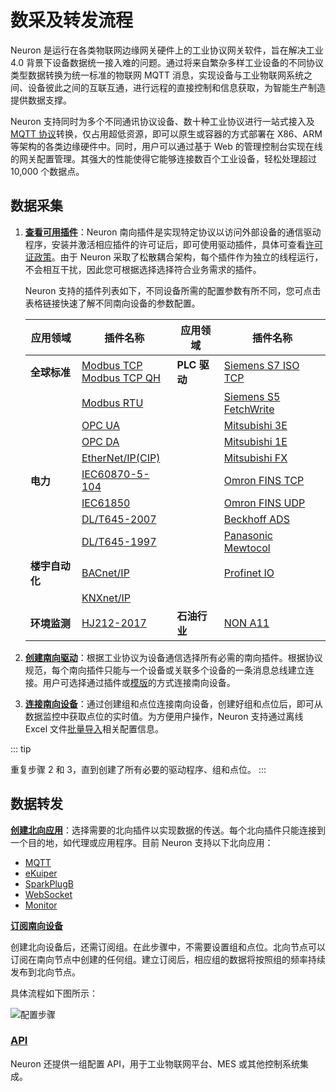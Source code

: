 # 数采及转发流程

Neuron 是运行在各类物联网边缘网关硬件上的工业协议网关软件，旨在解决工业 4.0 背景下设备数据统一接入难的问题。通过将来自繁杂多样工业设备的不同协议类型数据转换为统一标准的物联网 MQTT 消息，实现设备与工业物联网系统之间、设备彼此之间的互联互通，进行远程的直接控制和信息获取，为智能生产制造提供数据支撑。

Neuron 支持同时为多个不同通讯协议设备、数十种工业协议进行一站式接入及 [MQTT 协议](https://www.emqx.com/zh/mqtt-guide)转换，仅占用超低资源，即可以原生或容器的方式部署在 X86、ARM 等架构的各类边缘硬件中。同时，用户可以通过基于 Web 的管理控制台实现在线的网关配置管理。其强大的性能使得它能够连接数百个工业设备，轻松处理超过 10,000 个数据点。

## 数据采集

1. [**查看可用插件**](../introduction/plugin-list/plugin-list.md)：Neuron 南向插件是实现特定协议以访问外部设备的通信驱动程序，安装并激活相应插件的许可证后，即可使用驱动插件，具体可查看[许可证政策](../introduction/license/license-policy.md)。由于 Neuron 采取了松散耦合架构，每个插件作为独立的线程运行，不会相互干扰，因此您可根据选择选择符合业务需求的插件。

   Neuron 支持的插件列表如下，不同设备所需的配置参数有所不同，您可点击表格链接快速了解不同南向设备的参数配置。

   | 应用领域       | 插件名称                                                     | 应用领域     | 插件名称                                                     |
   | -------------- | ------------------------------------------------------------ | ------------ | ------------------------------------------------------------ |
   | **全球标准**   | [Modbus TCP <br />Modbus TCP QH](./south-devices/modbus-tcp/modbus-tcp.md) | **PLC 驱动** | [Siemens S7 ISO TCP](./south-devices/siemens-s7/s7.md)       |
   |                | [Modbus RTU](./south-devices/modbus-rtu/modbus-rtu.md)       |              | [Siemens S5 FetchWrite](./south-devices/siemens-fetchwrite/fetchwrite.md) |
   |                | [OPC UA](./south-devices/opc-ua/overview.md)                 |              | [Mitsubishi 3E](./south-devices/mitsubishi-3e/overview.md)   |
   |                | [OPC DA](./south-devices/opc-da/overview.md)                 |              | [Mitsubishi 1E](./south-devices/mitsubishi-1e/mitsubishi-1e.md) |
   |                | [EtherNet/IP(CIP)](./south-devices/ethernet-ip/ethernet-ip.md) |              | [Mitsubishi FX](./south-devices/mitsubishi-fx/overview.md)   |
   | **电力**       | [IEC60870-5-104](./south-devices/iec-104/iec-104.md)         |              | [Omron FINS TCP](./south-devices/omron-fins/omron-fins.md)   |
   |                | [IEC61850](./south-devices/iec61850/overview.md)             |              | [Omron FINS UDP](./south-devices/omron-fins/omron-fins-udp.md) |
   |                | [DL/T645-2007](./south-devices/dlt645-2007/dlt645-2007.md)   |              | [Beckhoff ADS](./south-devices/ads/ads.md)                   |
   |                | [DL/T645-1997](./south-devices/dlt645-1997/dlt645-1997.md)   |              | [Panasonic Mewtocol](./south-devices/panasonic-mewtocol/overview.md) |
   | **楼宇自动化** | [BACnet/IP](./south-devices/bacnet-ip/bacnet-ip.md)          |              | [Profinet IO](./south-devices/profinet/profinet.md)          |
   |                | [KNXnet/IP](./south-devices/knxnet-ip/knxnet-ip.md)          |              | <!--Allen-Bradley DF1 with doc to be added-->                |
   | **环境监测**   | [HJ212-2017](./south-devices/hj212-2017/hj212-2017.md)       | **石油行业** | [NON A11](./south-devices/nona11/nona11.md)                  |

2. [**创建南向驱动**](./south-devices/south-devices.md)：根据工业协议为设备通信选择所有必需的南向插件。根据协议规范，每个南向插件只能与一个设备或关联多个设备的一条消息总线建立连接。用户可选择通过插件或[模版](./templates/templates.md)的方式连接南向设备。

3. [**连接南向设备**](./south-devices/south-devices.md#设置组和点位)：通过创建组和点位连接南向设备，创建好组和点位后，即可从数据监控中获取点位的实时值。为方便用户操作，Neuron 支持通过离线 Excel 文件[批量导入](./import-export/import-export)相关配置信息。

::: tip

重复步骤 2 和 3，直到创建了所有必要的驱动程序、组和点位。
:::

## 数据转发

[**创建北向应用**](./north-apps/north-apps.md)：选择需要的北向插件以实现数据的传送。每个北向插件只能连接到一个目的地，如代理或应用程序。目前 Neuron 支持以下北向应用：

- [MQTT](./north-apps/mqtt/overview.md)
- [eKuiper](./north-apps/ekuiper/overview.md)
- [SparkPlugB](./north-apps/sparkplugb/overview.md)
- [WebSocket](./north-apps/websocket/websocket.md)
- [Monitor](./north-apps/monitor/overview.md)

[**订阅南向设备**](./north-apps/north-apps.md#订阅南向数据)

创建北向设备后，还需订阅组。在此步骤中，不需要设置组和点位。北向节点可以订阅在南向节点中创建的任何组。建立订阅后，相应组的数据将按照组的频率持续发布到北向节点。

具体流程如下图所示：

![配置步骤](./assets/config.png)

### [API](../api/http-api.md)

Neuron 还提供一组配置 API，用于工业物联网平台、MES 或其他控制系统集成。
